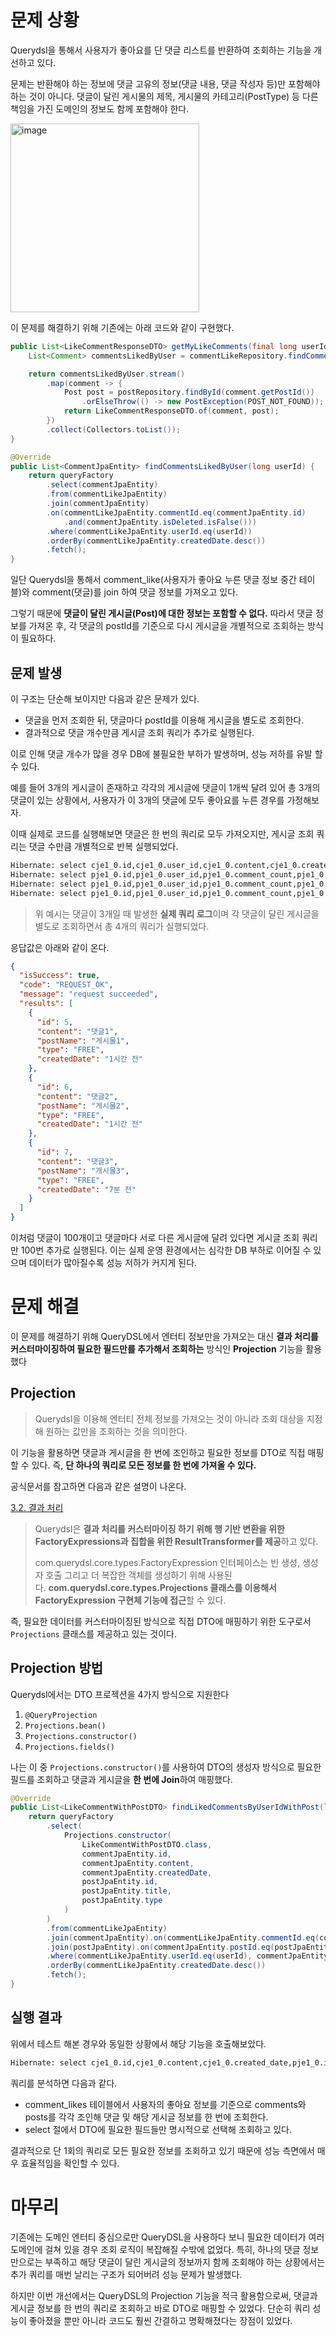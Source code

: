 # 문제 상황

Querydsl을 통해서 사용자가 좋아요를 단 댓글 리스트를 반환하여 조회하는 기능을 개선하고 있다. 

문제는 반환해야 하는 정보에 댓글 고유의 정보(댓글 내용, 댓글 작성자 등)만 포함해야 하는 것이 아니다. 댓글이 달린 게시물의 제목, 게시물의 카테고리(PostType) 등 다른 책임을 가진 도메인의 정보도 함께 포함해야 한다.

<img width="302" alt="image" src="https://github.com/user-attachments/assets/71a3f061-9e25-444f-914c-3111ad152c5f" />


이 문제를 해결하기 위해 기존에는 아래 코드와 같이 구현했다.

```java
public List<LikeCommentResponseDTO> getMyLikeComments(final long userId) {
    List<Comment> commentsLikedByUser = commentLikeRepository.findCommentsLikedByUser(userId);

    return commentsLikedByUser.stream()
        .map(comment -> {
            Post post = postRepository.findById(comment.getPostId())
                .orElseThrow(() -> new PostException(POST_NOT_FOUND));
            return LikeCommentResponseDTO.of(comment, post);
        })
        .collect(Collectors.toList());
}	
```

```java
@Override
public List<CommentJpaEntity> findCommentsLikedByUser(long userId) {
    return queryFactory
        .select(commentJpaEntity)
        .from(commentLikeJpaEntity)
        .join(commentJpaEntity)
        .on(commentLikeJpaEntity.commentId.eq(commentJpaEntity.id)
            .and(commentJpaEntity.isDeleted.isFalse()))
        .where(commentLikeJpaEntity.userId.eq(userId))
        .orderBy(commentLikeJpaEntity.createdDate.desc())
        .fetch();
}
```

일단 Querydsl을 통해서 comment_like(사용자가 좋아요 누른 댓글 정보 중간 테이블)와 comment(댓글)를 join 하여 댓글 정보를 가져오고 있다.

그렇기 때문에 **댓글이 달린 게시글(Post)에 대한 정보는 포함할 수 없다.** 따라서 댓글 정보를 가져온 후, 각 댓글의 postId를 기준으로 다시 게시글을 개별적으로 조회하는 방식이 필요하다.

## 문제 발생

이 구조는 단순해 보이지만 다음과 같은 문제가 있다.

- 댓글을 먼저 조회한 뒤, 댓글마다 postId를 이용해 게시글을 별도로 조회한다.
- 결과적으로 댓글 개수만큼 게시글 조회 쿼리가 추가로 실행된다.

이로 인해 댓글 개수가 많을 경우 DB에 불필요한 부하가 발생하며, 성능 저하를 유발 할 수 있다.

예를 들어 3개의 게시글이 존재하고 각각의 게시글에 댓글이 1개씩 달려 있어 총 3개의 댓글이 있는 상황에서, 사용자가 이 3개의 댓글에 모두 좋아요를 누른 경우를 가정해보자.

이때 실제로 코드를 실행해보면 댓글은 한 번의 쿼리로 모두 가져오지만, 게시글 조회 쿼리는 댓글 수만큼 개별적으로 반복 실행되었다.

```bash
Hibernate: select cje1_0.id,cje1_0.user_id,cje1_0.content,cje1_0.created_date,cje1_0.is_deleted,cje1_0.like_count,cje1_0.modified_date,cje1_0.parent_id,cje1_0.post_id,cje1_0.reply_count from comment_likes clje1_0 join comments cje1_0 on clje1_0.comment_id=cje1_0.id where clje1_0.user_id=?
Hibernate: select pje1_0.id,pje1_0.user_id,pje1_0.comment_count,pje1_0.content,pje1_0.created_date,pje1_0.like_count,pje1_0.modified_date,pje1_0.scrap_count,pje1_0.title,pje1_0.post_type,pje1_0.used_date from posts pje1_0 where pje1_0.id=?
Hibernate: select pje1_0.id,pje1_0.user_id,pje1_0.comment_count,pje1_0.content,pje1_0.created_date,pje1_0.like_count,pje1_0.modified_date,pje1_0.scrap_count,pje1_0.title,pje1_0.post_type,pje1_0.used_date from posts pje1_0 where pje1_0.id=?
Hibernate: select pje1_0.id,pje1_0.user_id,pje1_0.comment_count,pje1_0.content,pje1_0.created_date,pje1_0.like_count,pje1_0.modified_date,pje1_0.scrap_count,pje1_0.title,pje1_0.post_type,pje1_0.used_date from posts pje1_0 where pje1_0.id=?
```

> 위 예시는 댓글이 3개일 때 발생한 **실제 쿼리 로그**이며 각 댓글이 달린 게시글을 별도로 조회하면서 총 4개의 쿼리가 실행되었다.
> 

응답값은 아래와 같이 온다.

```json
{
  "isSuccess": true,
  "code": "REQUEST_OK",
  "message": "request succeeded",
  "results": [
    {
      "id": 5,
      "content": "댓글1",
      "postName": "게시물1",
      "type": "FREE",
      "createdDate": "1시간 전"
    },
    {
      "id": 6,
      "content": "댓글2",
      "postName": "게시물2",
      "type": "FREE",
      "createdDate": "1시간 전"
    },
    {
      "id": 7,
      "content": "댓글3",
      "postName": "개시물3",
      "type": "FREE",
      "createdDate": "7분 전"
    }
  ]
}
```

이처럼 댓글이 100개이고 댓글마다 서로 다른 게시글에 달려 있다면 게시글 조회 쿼리만 100번 추가로 실행된다. 이는 실제 운영 환경에서는 심각한 DB 부하로 이어질 수 있으며 데이터가 많아질수록 성능 저하가 커지게 된다.

# 문제 해결

이 문제를 해결하기 위해 QueryDSL에서 엔터티 정보만을 가져오는 대신 **결과 처리를 커스터마이징하여 필요한 필드만를 추가해서 조회하는** 방식인 **Projection** 기능을 활용했다

## Projection

> Querydsl을 이용해 엔터티 전체 정보를 가져오는 것이 아니라 조회 대상을 지정해 원하는 값만을 조회하는 것을 의미한다.
> 

이 기능을 활용하면 댓글과 게시글을 한 번에 조인하고 필요한 정보를 DTO로 직접 매핑할 수 있다. 즉, **단 하나의 쿼리로 모든 정보를 한 번에 가져올 수 있다.**

공식문서를 참고하면 다음과 같은 설명이 나온다.

[3.2. 결과 처리](http://querydsl.com/static/querydsl/4.0.0/reference/ko-KR/html/ch03s02.html)

> Querydsl은 **결과 처리를 커스터마이징 하기 위해 행 기반 변환을 위한 FactoryExpressions과 집합을 위한 ResultTransformer를 제공**하고 있다.
> 
> 
> com.querydsl.core.types.FactoryExpression 인터페이스는 빈 생성, 생성자 호출 그리고 더 복잡한 객체를 생성하기 위해 사용된다. **com.querydsl.core.types.Projections 클래스를 이용해서 FactoryExpression 구현체 기능에 접근**할 수 있다.
> 

즉, 필요한 데이터를 커스터마이징된 방식으로 직접 DTO에 매핑하기 위한 도구로서 `Projections` 클래스를 제공하고 있는 것이다.

## Projection 방법

Querydsl에서는 DTO 프로젝션을 4가지 방식으로 지원한다

1. `@QueryProjection`
2. `Projections.bean()`
3. `Projections.constructor()`
4. `Projections.fields()`

나는 이 중 `Projections.constructor()`를 사용하여 DTO의 생성자 방식으로 필요한 필드를 조회하고 댓글과 게시글을 **한 번에 Join**하여 매핑했다.

```java
@Override
public List<LikeCommentWithPostDTO> findLikedCommentsByUserIdWithPost(long userId) {
    return queryFactory
        .select(
            Projections.constructor(
                LikeCommentWithPostDTO.class,
                commentJpaEntity.id,
                commentJpaEntity.content,
                commentJpaEntity.createdDate,
                postJpaEntity.id,
                postJpaEntity.title,
                postJpaEntity.type
            )
        )
        .from(commentLikeJpaEntity)
        .join(commentJpaEntity).on(commentLikeJpaEntity.commentId.eq(commentJpaEntity.id))
        .join(postJpaEntity).on(commentJpaEntity.postId.eq(postJpaEntity.id))
        .where(commentLikeJpaEntity.userId.eq(userId), commentJpaEntity.isDeleted.isFalse())
        .orderBy(commentLikeJpaEntity.createdDate.desc())
        .fetch();
}
```

## 실행 결과

위에서 테스트 해본 경우와 동일한 상황에서 해당 기능을 호출해보았다.

```bash
Hibernate: select cje1_0.id,cje1_0.content,cje1_0.created_date,pje1_0.id,pje1_0.title,pje1_0.post_type from comment_likes clje1_0 join comments cje1_0 on clje1_0.comment_id=cje1_0.id join posts pje1_0 on cje1_0.post_id=pje1_0.id where clje1_0.user_id=? and cje1_0.is_deleted=? order by clje1_0.created_date desc
```

쿼리를 분석하면 다음과 같다.

- comment_likes 테이블에서 사용자의 좋아요 정보를 기준으로 comments와 posts를 각각 조인해 댓글 및 해당 게시글 정보를 한 번에 조회한다.
- select 절에서 DTO에 필요한 필드들만 명시적으로 선택해 조회하고 있다.

결과적으로 단 1회의 쿼리로 모든 필요한 정보를 조회하고 있기 때문에 성능 측면에서 매우 효율적임을 확인할 수 있다.

# 마무리

기존에는 도메인 엔터티 중심으로만 QueryDSL을 사용하다 보니 필요한 데이터가 여러 도메인에 걸쳐 있을 경우 조회 로직이 복잡해질 수밖에 없었다. 특히, 하나의 댓글 정보만으로는 부족하고 해당 댓글이 달린 게시글의 정보까지 함께 조회해야 하는 상황에서는 추가 쿼리를 매번 날리는 구조가 되어버려 성능 문제가 발생했다.

하지만 이번 개선에서는 QueryDSL의 Projection 기능을 적극 활용함으로써, 댓글과 게시글 정보를 한 번의 쿼리로 조회하고 바로 DTO로 매핑할 수 있었다. 단순히 쿼리 성능이 좋아졌을 뿐만 아니라 코드도 훨씬 간결하고 명확해졌다는 장점이 있었다.
